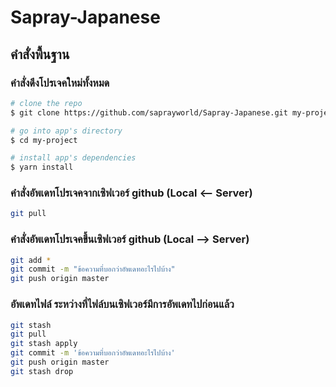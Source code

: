 # Sapray-Japanese

## คำสั่งพื้นฐาน
### คำสั่งดึงโปรเจคใหม่ทั้งหมด
``` bash
# clone the repo
$ git clone https://github.com/saprayworld/Sapray-Japanese.git my-project

# go into app's directory
$ cd my-project

# install app's dependencies
$ yarn install
```

### คำสั่งอัพเดทโปรเจคจากเซิฟเวอร์ github (Local <-- Server)
``` bash
git pull 
```

### คำสั่งอัพเดทโปรเจคขึ้นเซิฟเวอร์ github (Local --> Server)
``` bash
git add *
git commit -m "ข้อความที่บอกว่าอัพเดทอะไรไปบ้าง"
git push origin master
```

### อัพเดทไฟล์ ระหว่างที่ไฟล์บนเซิฟเวอร์มีการอัพเดทไปก่อนแล้ว
``` bash
git stash
git pull
git stash apply
git commit -m 'ข้อความที่บอกว่าอัพเดทอะไรไปบ้าง'
git push origin master
git stash drop
```
